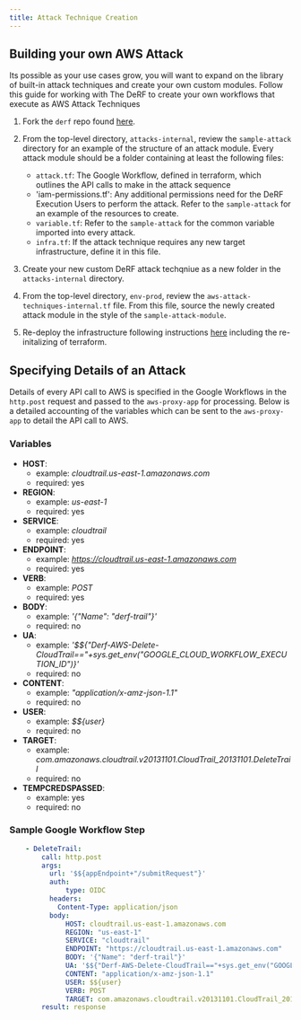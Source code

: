 ```yaml
---
title: Attack Technique Creation
---
```



## Building your own AWS Attack


Its possible as your use cases grow, you will want to expand on the library of built-in attack techniques and create your own custom modules.  Follow this guide for working with The DeRF to create your own workflows that execute as AWS Attack Techniques

1. Fork the `derf` repo found [here](https://github.com/vectra-ai-research/derf).

2. From the top-level directory, `attacks-internal`, review the `sample-attack` directory for an example of the structure of an attack module.  Every attack module should be a folder containing at least the following files:
   - `attack.tf`: The Google Workflow, defined in terraform, which outlines the API calls to make in the attack sequence
   - 'iam-permissions.tf': Any additional permissions need for the DeRF Execution Users to perform the attack.  Refer to the `sample-attack` for an example of the resources to create.
   - `variable.tf`: Refer to the `sample-attack` for the common variable imported into every attack.
   - `infra.tf`: If the attack technique requires any new target infrastructure, define it in this file.

3. Create your new custom DeRF attack techqniue as a new folder in the `attacks-internal` directory.

4. From the top-level directory, `env-prod`, review the `aws-attack-techniques-internal.tf` file.  From this file, source the newly created attack module in the style of the `sample-attack-module`.

5. Re-deploy the infrastructure  following instructions [here](../Deployment/derf-deployment.md) including the re-initalizing of terraform.


## Specifying Details of an Attack
Details of every API call to AWS is specified in the Google Workflows in the `http.post` request and passed to the `aws-proxy-app` for processing.  Below is a detailed accounting of the variables which can be sent to the `aws-proxy-app` to detail the API call to AWS.

### Variables
- **HOST**:   
    - example: *cloudtrail.us-east-1.amazonaws.com*
    - required: yes
- **REGION**: 
    - example: *us-east-1*
    - required: yes
- **SERVICE**: 
    - example: *cloudtrail*
    - required: yes
- **ENDPOINT**: 
    - example: *https://cloudtrail.us-east-1.amazonaws.com*
    - required: yes
- **VERB**: 
    - example: *POST*
    - required: yes
- **BODY**: 
    - example: *'{"Name": "derf-trail"}'*
    - required: no
- **UA**: 
    - example: *'$${"Derf-AWS-Delete-CloudTrail=="+sys.get_env("GOOGLE_CLOUD_WORKFLOW_EXECUTION_ID")}'*
    - required: no
- **CONTENT**: 
    - example: *"application/x-amz-json-1.1"*
    - required: no
- **USER**: 
    - example: *$${user}*
    - required: no
- **TARGET**: 
    - example: *com.amazonaws.cloudtrail.v20131101.CloudTrail_20131101.DeleteTrail*
    - required: no
- **TEMPCREDSPASSED**: 
    - example: yes
    - required: no

### Sample Google Workflow Step

```yaml
    - DeleteTrail:
        call: http.post
        args:
          url: '$${appEndpoint+"/submitRequest"}'
          auth:
              type: OIDC
          headers:
            Content-Type: application/json
          body:
              HOST: cloudtrail.us-east-1.amazonaws.com
              REGION: "us-east-1"
              SERVICE: "cloudtrail" 
              ENDPOINT: "https://cloudtrail.us-east-1.amazonaws.com"
              BODY: '{"Name": "derf-trail"}'
              UA: '$${"Derf-AWS-Delete-CloudTrail=="+sys.get_env("GOOGLE_CLOUD_WORKFLOW_EXECUTION_ID")}'
              CONTENT: "application/x-amz-json-1.1"
              USER: $${user}
              VERB: POST
              TARGET: com.amazonaws.cloudtrail.v20131101.CloudTrail_20131101.DeleteTrail
        result: response
```